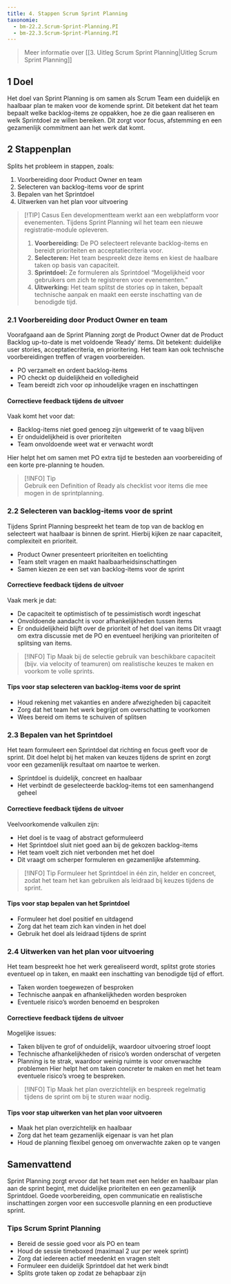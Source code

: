 ```yaml
---
title: 4. Stappen Scrum Sprint Planning
taxonomie:
  - bm-22.2.Scrum-Sprint-Planning.PI
  - bm-22.3.Scrum-Sprint-Planning.PI
---
```

> Meer informatie over [[3. Uitleg Scrum Sprint Planning|Uitleg Scrum Sprint Planning]]

## 1 Doel
Het doel van Sprint Planning is om samen als Scrum Team een duidelijk en haalbaar plan te maken voor de komende sprint. Dit betekent dat het team bepaalt welke backlog-items ze oppakken, hoe ze die gaan realiseren en welk Sprintdoel ze willen bereiken. Dit zorgt voor focus, afstemming en een gezamenlijk commitment aan het werk dat komt.

## 2 Stappenplan
Splits het probleem in stappen, zoals:
1. Voorbereiding door Product Owner en team
2. Selecteren van backlog-items voor de sprint
3. Bepalen van het Sprintdoel
4. Uitwerken van het plan voor uitvoering

>[!TIP] Casus
Een developmentteam werkt aan een webplatform voor evenementen. Tijdens Sprint Planning wil het team een nieuwe registratie-module opleveren.
> 
> 1. **Voorbereiding:** De PO selecteert relevante backlog-items en bereidt prioriteiten en acceptatiecriteria voor. 
> 2. **Selecteren:** Het team bespreekt deze items en kiest de haalbare taken op basis van capaciteit.
> 3. **Sprintdoel:** Ze formuleren als Sprintdoel “Mogelijkheid voor gebruikers om zich te registreren voor evenementen.”
> 4. **Uitwerking:** Het team splitst de stories op in taken, bepaalt technische aanpak en maakt een eerste inschatting van de benodigde tijd.

### 2.1 Voorbereiding door Product Owner en team
Voorafgaand aan de Sprint Planning zorgt de Product Owner dat de Product Backlog up-to-date is met voldoende ‘Ready’ items. Dit betekent: duidelijke user stories, acceptatiecriteria, en prioritering. Het team kan ook technische voorbereidingen treffen of vragen voorbereiden.
* PO verzamelt en ordent backlog-items
* PO checkt op duidelijkheid en volledigheid
* Team bereidt zich voor op inhoudelijke vragen en inschattingen

#### Correctieve feedback tijdens de uitvoer
Vaak komt het voor dat:
* Backlog-items niet goed genoeg zijn uitgewerkt of te vaag blijven
* Er onduidelijkheid is over prioriteiten
* Team onvoldoende weet wat er verwacht wordt

Hier helpt het om samen met PO extra tijd te besteden aan voorbereiding of een korte pre-planning te houden.

> [!INFO] Tip  
> Gebruik een Definition of Ready als checklist voor items die mee mogen in de sprintplanning.


### 2.2 Selecteren van backlog-items voor de sprint
Tijdens Sprint Planning bespreekt het team de top van de backlog en selecteert wat haalbaar is binnen de sprint. Hierbij kijken ze naar capaciteit, complexiteit en prioriteit.
* Product Owner presenteert prioriteiten en toelichting
* Team stelt vragen en maakt haalbaarheidsinschattingen
* Samen kiezen ze een set van backlog-items voor de sprint

#### Correctieve feedback tijdens de uitvoer
Vaak merk je dat:
* De capaciteit te optimistisch of te pessimistisch wordt ingeschat
* Onvoldoende aandacht is voor afhankelijkheden tussen items
* Er onduidelijkheid blijft over de prioriteit of het doel van items
Dit vraagt om extra discussie met de PO en eventueel herijking van prioriteiten of splitsing van items.

> [!INFO] Tip
> Maak bij de selectie gebruik van beschikbare capaciteit (bijv. via velocity of teamuren) om realistische keuzes te maken en voorkom te volle sprints.

#### Tips voor stap selecteren van backlog-items voor de sprint
* Houd rekening met vakanties en andere afwezigheden bij capaciteit
* Zorg dat het team het werk begrijpt om overschatting te voorkomen
* Wees bereid om items te schuiven of splitsen


### 2.3 Bepalen van het Sprintdoel
Het team formuleert een Sprintdoel dat richting en focus geeft voor de sprint. Dit doel helpt bij het maken van keuzes tijdens de sprint en zorgt voor een gezamenlijk resultaat om naartoe te werken.
* Sprintdoel is duidelijk, concreet en haalbaar
* Het verbindt de geselecteerde backlog-items tot een samenhangend geheel

#### Correctieve feedback tijdens de uitvoer
Veelvoorkomende valkuilen zijn:
* Het doel is te vaag of abstract geformuleerd
* Het Sprintdoel sluit niet goed aan bij de gekozen backlog-items
* Het team voelt zich niet verbonden met het doel
* Dit vraagt om scherper formuleren en gezamenlijke afstemming.

> [!INFO] Tip
> Formuleer het Sprintdoel in één zin, helder en concreet, zodat het team het kan gebruiken als leidraad bij keuzes tijdens de sprint.
#### Tips voor stap bepalen van het Sprintdoel
* Formuleer het doel positief en uitdagend
* Zorg dat het team zich kan vinden in het doel
* Gebruik het doel als leidraad tijdens de sprint


### 2.4 Uitwerken van het plan voor uitvoering
Het team bespreekt hoe het werk gerealiseerd wordt, splitst grote stories eventueel op in taken, en maakt een inschatting van benodigde tijd of effort.
* Taken worden toegewezen of besproken
* Technische aanpak en afhankelijkheden worden besproken
* Eventuele risico’s worden benoemd en besproken

#### Correctieve feedback tijdens de uitvoer
Mogelijke issues:
* Taken blijven te grof of onduidelijk, waardoor uitvoering stroef loopt
* Technische afhankelijkheden of risico’s worden onderschat of vergeten
* Planning is te strak, waardoor weinig ruimte is voor onverwachte problemen
Hier helpt het om taken concreter te maken en met het team eventuele risico’s vroeg te bespreken.

> [!INFO] Tip
> Maak het plan overzichtelijk en bespreek regelmatig tijdens de sprint om bij te sturen waar nodig.

#### Tips voor stap uitwerken van het plan voor uitvoeren
* Maak het plan overzichtelijk en haalbaar
* Zorg dat het team gezamenlijk eigenaar is van het plan
* Houd de planning flexibel genoeg om onverwachte zaken op te vangen

## Samenvattend 
Sprint Planning zorgt ervoor dat het team met een helder en haalbaar plan aan de sprint begint, met duidelijke prioriteiten en een gezamenlijk Sprintdoel. Goede voorbereiding, open communicatie en realistische inschattingen zorgen voor een succesvolle planning en een productieve sprint.

### Tips Scrum Sprint Planning
* Bereid de sessie goed voor als PO en team
* Houd de sessie timeboxed (maximaal 2 uur per week sprint)
* Zorg dat iedereen actief meedenkt en vragen stelt
* Formuleer een duidelijk Sprintdoel dat het werk bindt
* Splits grote taken op zodat ze behapbaar zijn

